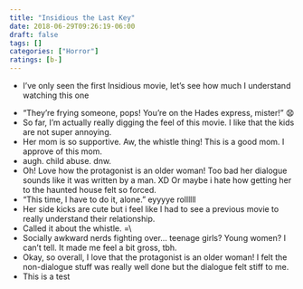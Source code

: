 ```yaml
---
title: "Insidious the Last Key"
date: 2018-06-29T09:26:19-06:00
draft: false
tags: []
categories: ["Horror"]
ratings: [b-]
---
```


* I’ve only seen the first Insidious movie, let’s see how much I understand watching this one
<!--more-->
* “They’re frying someone, pops! You’re on the Hades express, mister!”  😧
* So far, I’m actually really digging the feel of this movie. I like that the kids are not super annoying. 
* Her mom is so supportive. Aw, the whistle thing! This is a good mom. I approve of this mom.
* augh. child abuse. dnw.
* Oh! Love how the protagonist is an older woman! Too bad her dialogue sounds like it was written by a man. XD Or maybe i hate how getting her to the haunted house felt so forced.
* “This time, I have to do it, alone.” eyyyye rollllll
* Her side kicks are cute but i feel like I had to see a previous movie to really understand their relationship.
* Called it about the whistle. =\
* Socially awkward nerds fighting over… teenage girls? Young women? I can’t tell. It made me feel a bit gross, tbh.
* Okay, so overall, I love that the protagonist is an older woman! I felt the non-dialogue stuff was really well done but the dialogue felt stiff to me. 
* This is a test